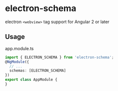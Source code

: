 # electron-schema

electron `<webview>` tag support for Angular 2 or later

## Usage

app.module.ts
```TypeScript
import { ELECTRON_SCHEMA } from 'electron-schema';
@NgModule({
  // ...
  schemas: [ELECTRON_SCHEMA]
})
export class AppModule {
}
```